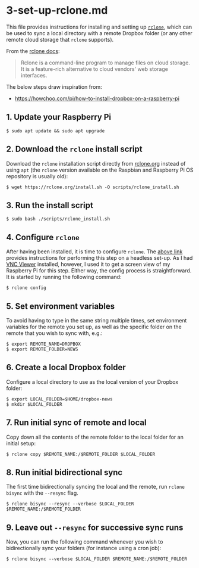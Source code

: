 # 3-set-up-rclone.md

This file provides instructions for installing and setting up [`rclone`](https://rclone.org), which can be used to sync a local directory with a remote Dropbox folder (or any other remote cloud storage that `rclone` supports).

From the [rclone docs](https://rclone.org):

> Rclone is a command-line program to manage files on cloud storage. It is a feature-rich alternative to cloud vendors' web storage interfaces. 

The below steps draw inspiration from:
- https://howchoo.com/pi/how-to-install-dropbox-on-a-raspberry-pi

## 1. Update your Raspberry Pi

```shell
$ sudo apt update && sudo apt upgrade
```

## 2. Download the `rclone` install script

Download the `rclone` installation script directly from [rclone.org](https://rclone.org/install.sh) instead of using `apt` (the `rclone` version available on the Raspbian and Raspberry Pi OS repository is usually old):

```shell
$ wget https://rclone.org/install.sh -O scripts/rclone_install.sh
```

## 3. Run the install script

```shell
$ sudo bash ./scripts/rclone_install.sh
```

## 4. Configure `rclone`

After having been installed, it is time to configure `rclone`. The [above link](https://howchoo.com/pi/how-to-install-dropbox-on-a-raspberry-pi) provides instructions for performing this step on a headless set-up. As I had [VNC Viewer](https://www.realvnc.com/en/connect/download/viewer) installed, however, I used it to get a screen view of my Raspberry Pi for this step. Either way, the config process is straightforward. It is started by running the following command:

```shell
$ rclone config
```

## 5. Set environment variables

To avoid having to type in the same string multiple times, set environment variables for the remote you set up, as well as the specific folder on the remote that you wish to sync with, e.g.:

```shell
$ export REMOTE_NAME=DROPBOX
$ export REMOTE_FOLDER=NEWS
```

## 6. Create a local Dropbox folder

Configure a local directory to use as the local version of your Dropbox folder:

```shell
$ export LOCAL_FOLDER=$HOME/dropbox-news
$ mkdir $LOCAL_FOLDER
```

## 7. Run initial sync of remote and local

Copy down all the contents of the remote folder to the local folder for an initial setup:

```shell
$ rclone copy $REMOTE_NAME:/$REMOTE_FOLDER $LOCAL_FOLDER
```

## 8. Run initial bidirectional sync

The first time bidirectionally syncing the local and the remote, run `rclone bisync` with the `--resync` flag.

```shell
$ rclone bisync --resync --verbose $LOCAL_FOLDER $REMOTE_NAME:/$REMOTE_FOLDER
```

## 9. Leave out `--resync` for successive sync runs

Now, you can run the following command whenever you wish to bidirectionally sync your folders (for instance using a cron job):

```shell
$ rclone bisync --verbose $LOCAL_FOLDER $REMOTE_NAME:/$REMOTE_FOLDER
```